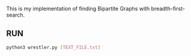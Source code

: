 This is my implementation of finding Bipartite Graphs with breadth-first-search.

## RUN

```bash
python3 wrestler.py [TEXT_FILE.txt]
```

